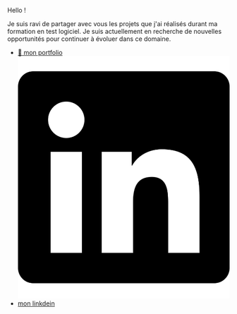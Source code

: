 Hello !

Je suis ravi de partager avec vous les projets que j'ai réalisés durant ma formation en test logiciel. Je suis actuellement en recherche de nouvelles opportunités pour continuer à évoluer dans ce domaine.

+ [ 💼 mon portfolio  ]( https://esmailhaidari24.github.io/portfolio/)
![](https://github.com/esmailhaidari24/esmailhaidari24/blob/main/linkedin-brands-solid.svg)
+ [  mon linkdein ](https://www.linkedin.com/in/esmail-haidari-31483b16a/)



